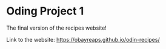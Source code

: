 # Oding Project 1

The final version of the recipes website!

Link to the website: https://obayreaps.github.io/odin-recipes/
